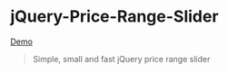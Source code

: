 # jQuery-Price-Range-Slider
[Demo](https://codepen.io/GoldenGate/pen/BxmWwN)
> Simple, small and fast jQuery price range slider 
